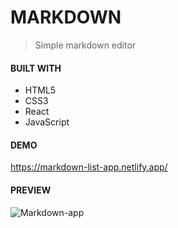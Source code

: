 # MARKDOWN
>Simple markdown editor

#### BUILT WITH

* HTML5
* CSS3
* React
* JavaScript


#### DEMO

https://markdown-list-app.netlify.app/


#### PREVIEW

![Markdown-app](https://github.com/JuliaCMint/markdown/assets/105377899/162188d4-9740-481b-93bf-4cd38363a09e)
